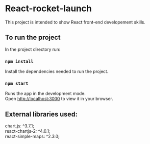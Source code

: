 # React-rocket-launch

This project is intended to show React front-end developement skills.

## To run the project

In the project directory run:

### `npm install`

Install the dependencies needed to run the project.

### `npm start`

Runs the app in the development mode.\
Open [http://localhost:3000](http://localhost:3000) to view it in your browser.

## External libraries used:

  chart.js: ^3.7.1;\
  react-chartjs-2: ^4.0.1;\
  react-simple-maps: ^2.3.0;

 
